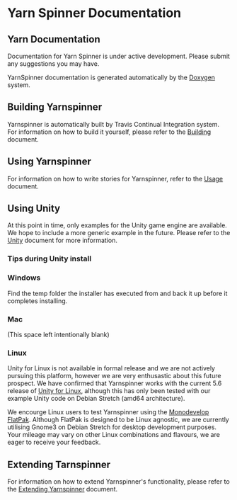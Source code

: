 # Yarn Spinner Documentation

## Yarn Documentation

Documentation for Yarn Spinner is under active development. Please submit any suggestions you may have.

YarnSpinner documentation is generated automatically by the [Doxygen](http://www.doxygen.org) system.

## Building Yarnspinner
Yarnspinner is automatically built by Travis Continual Integration system. For information on how to build it yourself, please refer to the [Building](Building.md) document.

## Using Yarnspinner
For information on how to write stories for Yarnspinner, refer to the [Usage](Usage.md) document.

## Using Unity
At this point in time, only examples for the Unity game engine are available. We hope to include a more generic example in the future.  Please refer to the [Unity](Unity.md) document for more information.

### Tips during Unity install

### Windows

Find the temp folder the installer has executed from and back it up before it completes installing.

### Mac

(This space left intentionally blank)

### Linux

Unity for Linux is not available in formal release and we are not actively pursuing this platform, however we are very enthusastic about this future prospect. We have confirmed that Yarnspinner works with the current 5.6 release of [Unity for Linux](https://forum.unity3d.com/threads/unity-on-linux-release-notes-and-known-issues.350256/), although this has only been tested with our example Unity code on Debian Stretch (amd64 architecture).

We encourge Linux users to test Yarnspinner using the [Monodevelop FlatPak](http://www.monodevelop.com/download/linux/). Although FlatPak is designed to be Linux agnostic, we are currently utilising Gnome3 on Debian Stretch for desktop development purposes. Your mileage may vary on other Linux combinations and flavours, we are eager to receive your feedback.

## Extending Tarnspinner
For information on how to extend Yarnspinner's functionality, please refer to the [Extending Yarnspinner](Extending.md) document.

